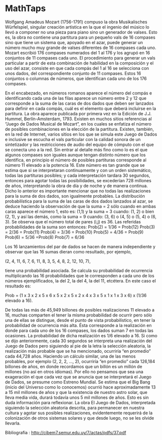 # MathTaps

Wolfgang Amadeus Mozart (1756-1791) compuso la obra Musikalisches Würfelspiel, singular creación artística en la que el ingenio del músico lo llevó a componer no una pieza para piano sino un generador de valses. Esto es, la obra no contiene una partitura para un pequeño vals de 16 compases sino que tiene un sistema que, apoyado en el azar, puede generar un número mucho muy grande de valses diferentes de 16 compases cada uno. 
Mozart escribió 176 compases numerados del 1 al 176 y los agrupó en 16 conjuntos de 11 compases cada uno. El procedimiento para generar un vals particular a partir de esta combinación de habilidad en la composición y el uso del azar, consiste en que cada compás del 1 al 16 se selecciona con unos dados, del correspondiente conjunto de 11 compases. Estos 16 conjuntos o columnas de números, que identifican cada uno de los 176 compases.


En el encabezado, en números romanos aparece el número del compás e identificando cada una de las filas aparece un número entre 2 y 12 que corresponde a la suma de las caras de dos dados que deben ser lanzados para definir en cada compás, cuál es el elemento que deberá incluirse en la partitura. La obra aparece publicada por primera vez en la Edición de J.J. Hummel, Berlín-Amsterdam, 1793.
Existen en muchos sitios referencias al “Juego de Dados Musical de Mozart”, en los cuales se enfatiza el número de posibles combinaciones en la elección de la partitura. Existen, también, en la red de Internet, varios sitios en los que se simula este Juego de Dados e inclusive se escucha el vals particular con la calidad sonora de un sintetizador y las restricciones de audio del equipo de cómputo con el que se conecta uno a la red.
Sin entrar al detalle más fino como lo es el que algunos compases son iguales aunque tengan distinto número que los identifica, en principio el número de posibles partituras corresponde al número 11 elevado a la potencia 16. Este número es tan grande que se estima que si se interpretaran continuamente y con un orden sistemático, todas las partituras posibles; y cada interpretación tardara 30 segundos, entonces para agotar todas las posibilidades, se excederían 728 millones de años, interpretando la obra de día y de noche y de manera continua.
Dicho lo anterior es importante mencionar que no todas las realizaciones para la suma de dos dados, son igualmente probables. La distribución probabilística para la suma de las caras de dos dados lanzados al azar, se deduce haciendo la observación de que la suma = 2 sólo cuando en ambas caras aparece el número 1, esto es: (1,1) y la suma = 3 cuando: (1, 2) o bien (2, 1), y así las demás, como la suma = 9 cuando: (3, 6) o (4, 5) o (5, 4) o (6, 3). Se observa que el número total de pares (i,j) es 36. Las referidas probabilidades de la suma son entonces:
Prob(2) = 1/36 = Prob(12)
Prob(3) = 2/36 = Prob(11)
Prob(4) = 3/36 = Prob(10)
Prob(5) = 4/36 = Prob(9)
Prob(6) = 5/36 =Prob(8)
Prob(7) = 6/36

Los 16 lanzamientos del par de dados se hacen de manera independiente y observar que las 16 sumas dieran como resultado, por ejemplo,

(2, 4, 11, 6, 7, 6, 11, 8, 3, 5, 4, 8, 2, 12, 10, 7),

tiene una probabilidad asociada. Se calcula su probabilidad de ocurrencia multiplicando las 16 probabilidades que le corresponden a cada uno de los números ejemplificados, la del 2, la del 4, la del 11, etcétera. En este caso el resultado es:

Prob = (1 x 3 x 2 x 5 x 6 x 5 x 2 x 5 x 2 x 4 x 3 x 5 x 1 x 1 x 3 x 6) x (1/36 elevado a 16).

De todas las más de 45,949 billones de posibles realizaciones 11 elevado a 16, muchas comparten el tener la misma probabilidad de ocurrir pero sólo una de ellas se distingue, desde el punto de vista probabilístico, en tener la probabilidad de ocurrencia más alta. Ésta corresponde a la realización en donde para cada uno de los 16 compases, los dados suman 7 en todas las ocasiones. La probabilidad de dicha realización es 1/6 elevado a 16. 
Si como se dijo anteriormente, cada 30 segundos se interpreta una realización del Juego de Dados pero siguiendo al pie de la letra la selección aleatoria, la realización más probable que se ha mencionado, ocurriría “en promedio” cada 44,728 años. Haciendo un cálculo similar, una de las menos probables, por ejemplo (2, 2, 2, ..., 2), ocurriría “en promedio” cada 126,184 billones de años, en donde recordamos que un billón es un millón de millones (no así en otros idiomas). Por ello no pensamos que sea una exageración el que cada vez que se anuncia que se interpretará el Juego de Dados, se presume como Estreno Mundial. Se estima que el Big Bang (inicio del Universo como lo conocemos) ocurrió hace aproximadamente 13 a 15 mil millones de años y que la existencia de nuestro astro solar, que lleva media vida, durará todavía unos 5 mil millones de años. Esto es sin duda información para reflexionar. La obra El Juego de Dados, interpretada siguiendo la selección aleatoria descrita, para permanecer en nuestra cultura y agotar sus posibles realizaciones, evidentemente requerirá de la colonización de otros sistemas solares y que desde luego, no se les olvide llevarla.

Bibliografia :
http://cibem7.semur.edu.uy/7/actas/pdfs/37.pdf
